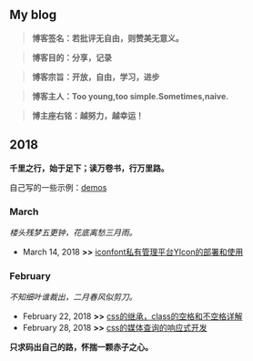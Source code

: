 ## My blog

> **博客签名：若批评无自由，则赞美无意义。**

> **博客目的：分享，记录**

> **博客宗旨：开放，自由，学习，进步**

> **博客主人：Too young,too simple.Sometimes,naive.**
               
> **博主座右铭：越努力，越幸运！**

## 2018
**千里之行，始于足下；读万卷书，行万里路。**

自己写的一些示例：[demos](https://github.com/frameZhang/demos)

### March
*楼头残梦五更钟，花底离愁三月雨。*
* March 14, 2018 **>>** [iconfont私有管理平台YIcon的部署和使用](https://github.com/frameZhang/blog/issues/4)

### February
*不知细叶谁裁出，二月春风似剪刀。*
* February 22, 2018 **>>** [css的继承，class的空格和不空格详解](https://github.com/frameZhang/blog/issues/2)
* February 28, 2018 **>>** [css的媒体查询的响应式开发](https://github.com/frameZhang/blog/issues/3)

**只求码出自己的路，怀揣一颗赤子之心。**
